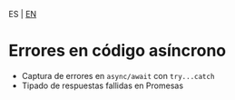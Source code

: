 <!-- MULTILANGUAJE MENU START -->
ES | [EN](https://lckpig.gitbook.io/practical-dev-handbook/typescript/error-handling-debugging/async-error-handling)
<!-- MULTILANGUAJE MENU END -->

# Errores en código asíncrono

- Captura de errores en `async/await` con `try...catch`
- Tipado de respuestas fallidas en Promesas 